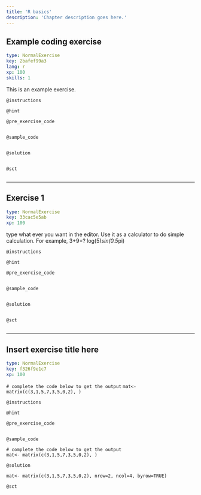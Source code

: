 ```yaml
---
title: 'R basics'
description: 'Chapter description goes here.'
---
```


## Example coding exercise

```yaml
type: NormalExercise
key: 2bafef99a3
lang: r
xp: 100
skills: 1
```

This is an example exercise.

`@instructions`


`@hint`


`@pre_exercise_code`
```{r}

```

`@sample_code`
```{r}

```

`@solution`
```{r}

```

`@sct`
```{r}

```

---

## Exercise 1

```yaml
type: NormalExercise
key: 33cac5e5ab
xp: 100
```

type what ever you want in the editor. 
Use it as a calculator to do simple calculation.
For example, 3+9=? log(5)*sin(0.5*pi)

`@instructions`


`@hint`


`@pre_exercise_code`
```{r}

```

`@sample_code`
```{r}

```

`@solution`
```{r}

```

`@sct`
```{r}

```

---

## Insert exercise title here

```yaml
type: NormalExercise
key: f326f9e1c7
xp: 100
```

`# complete the code below to get the output`
`mat<- matrix(c(3,1,5,7,3,5,0,2), )`

`@instructions`


`@hint`


`@pre_exercise_code`
```{r}

```

`@sample_code`
```{r}
# complete the code below to get the output
mat<- matrix(c(3,1,5,7,3,5,0,2), )
```

`@solution`
```{r}
mat<- matrix(c(3,1,5,7,3,5,0,2), nrow=2, ncol=4, byrow=TRUE)
```

`@sct`
```{r}

```
